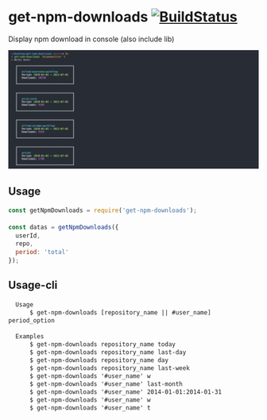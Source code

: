 # get-npm-downloads [![BuildStatus](https://api.travis-ci.com/jopemachine/get-npm-downloads.svg)](https://www.npmjs.com/package/get-npm-downloads)

Display npm download in console (also include lib)

![](./demo.png)

## Usage

```js
const getNpmDownloads = require('get-npm-downloads');

const datas = getNpmDownloads({
  userId,
  repo,
  period: 'total'
});
```

## Usage-cli

```
  Usage
      $ get-npm-downloads [repository_name || #user_name] period_option

  Examples
      $ get-npm-downloads repository_name today
      $ get-npm-downloads repository_name last-day
      $ get-npm-downloads repository_name day
      $ get-npm-downloads repository_name last-week
      $ get-npm-downloads '#user_name' w
      $ get-npm-downloads '#user_name' last-month
      $ get-npm-downloads '#user_name' 2014-01-01:2014-01-31
      $ get-npm-downloads '#user_name' w
      $ get-npm-downloads '#user_name' t
```
